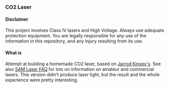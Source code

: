 ### CO2 Laser
#### Disclaimer
This project involves Class IV lasers and High Voltage. Always use adequate protection equipment. You are legally responsible for any use of the information in this repository, and any injury resulting from its use.
#### What is
Attempt at building a homemade CO2 laser, based on [Jarrod Kinsey's](http://www.jarrodkinsey.org/). See also [SAM Laser FAQ](https://www.lasersam.org/sam/laserfil.htm) for lots on information on amateur and commercial lasers. This version didn't produce laser light, but the result and the whole experience were pretty interesting.
